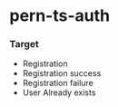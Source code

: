 # pern-ts-auth

### Target

- Registration
- Registration success
- Registration failure
- User Already exists
